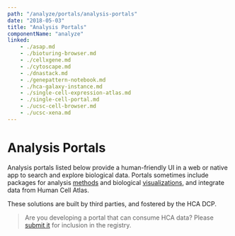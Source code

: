 ```yaml
---
path: "/analyze/portals/analysis-portals"
date: "2018-05-03"
title: "Analysis Portals"
componentName: "analyze"
linked:
    - ./asap.md
    - ./bioturing-browser.md
    - ./cellxgene.md
    - ./cytoscape.md
    - ./dnastack.md
    - ./genepattern-notebook.md
    - ./hca-galaxy-instance.md
    - ./single-cell-expression-atlas.md
    - ./single-cell-portal.md
    - ./ucsc-cell-browser.md
    - ./ucsc-xena.md
---
```


# Analysis Portals

Analysis portals listed below provide a human-friendly UI in a web or native app to search and explore biological data.  Portals sometimes include packages for analysis [methods](/analyze/methods) and biological [visualizations](/analyze/visualization), and integrate data from Human Cell Atlas.

These solutions are built by third parties, and fostered by the HCA DCP.

>Are you developing a portal that can consume HCA data? Please [submit it](/contribute/analysis-tools-registry) for inclusion in the registry.
